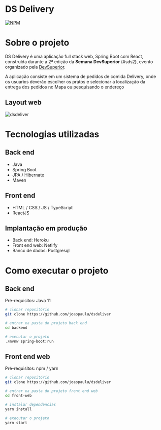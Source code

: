 # DS Delivery
[![NPM](https://img.shields.io/npm/l/react)](https://github.com/devsuperior/sds1-wmazoni/blob/master/LICENSE) 

# Sobre o projeto

DS Delivery é uma aplicação full stack web, Spring Boot com React, construída durante a 2ª edição da **Semana DevSuperior** (#sds2), evento organizado pela [DevSuperior](https://devsuperior.com "Site da DevSuperior").

A aplicação consiste em um sistema de pedidos de comida Delivery, onde os usuarios deverão escolher os pratos e selecionar a
localização da entrega dos pedidos no Mapa ou pesquisando o endereço


## Layout web
![dsdeliver](https://user-images.githubusercontent.com/66692428/104092050-2ff73400-5260-11eb-8827-36d9e512051f.gif)

# Tecnologias utilizadas
## Back end
- Java
- Spring Boot
- JPA / Hibernate
- Maven

## Front end
- HTML / CSS / JS / TypeScript
- ReactJS

## Implantação em produção
- Back end: Heroku
- Front end web: Netlify
- Banco de dados: Postgresql

# Como executar o projeto

## Back end
Pré-requisitos: Java 11

```bash
# clonar repositório
git clone https://github.com/joaopaulu/dsdeliver

# entrar na pasta do projeto back end
cd backend

# executar o projeto
./mvnw spring-boot:run
```

## Front end web
Pré-requisitos: npm / yarn

```bash
# clonar repositório
git clone https://github.com/joaopaulu/dsdeliver

# entrar na pasta do projeto front end web
cd front-web

# instalar dependências
yarn install

# executar o projeto
yarn start
```



